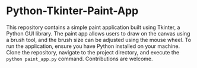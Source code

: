 # Python-Tkinter-Paint-App

This repository contains a simple paint application built using Tkinter, a Python GUI library. The paint app allows users to draw on the canvas using a brush tool, and the brush size can be adjusted using the mouse wheel. To run the application, ensure you have Python installed on your machine. Clone the repository, navigate to the project directory, and execute the `python paint_app.py` command. Contributions are welcome.
